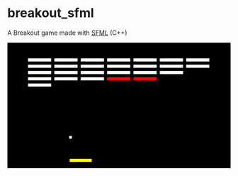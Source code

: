 # breakout_sfml
A Breakout game made with [SFML](https://www.sfml-dev.org/) (C++)

![screenshot](/Breakout_SFML/doc/breakout_ani.gif?raw=true "Breakout")
